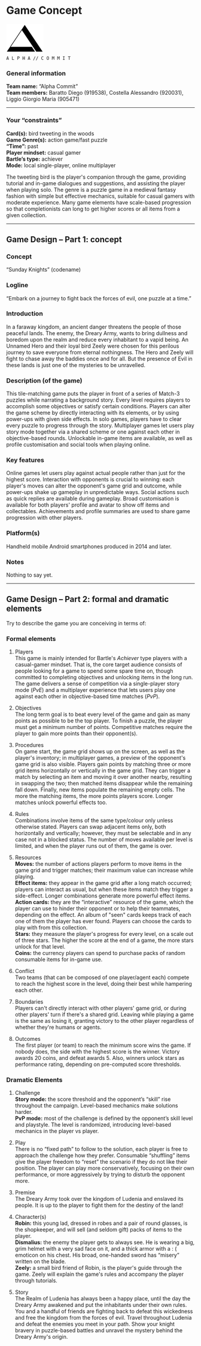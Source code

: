 # Game Concept

![Alpha Commit logo](./pictures/ac_logo_small.png)  
`A L P H A // C O M M I T`

### General information
**Team name:** “Alpha Commit”  
**Team members:** Baratto Diego (919538), Costella Alessandro (920031), Liggio Giorgio Maria (905471)

---

### Your “constraints”
**Card(s):** bird tweeting in the woods  
**Game Genre(s):** action game/fast puzzle  
**“Time”:** past  
**Player mindset:** casual gamer  
**Bartle’s type:** achiever  
**Mode:** local single-player, online multiplayer

The tweeting bird is the player's companion through the game, providing tutorial and in-game dialogues and suggestions, and assisting the player when playing solo. The genre is a puzzle game in a medieval fantasy fashion with simple but effective mechanics, suitable for casual gamers with moderate experience. Many game elements have scale-based progression so that completionists can long to get higher scores or all items from a given collection.

---

## Game Design – Part 1: concept

### Concept
“Sunday Knights” (codename)

### Logline
“Embark on a journey to fight back the forces of evil, one puzzle at a time.”

### Introduction
In a faraway kingdom, an ancient danger threatens the people of those peaceful lands. The enemy, the Dreary Army, wants to bring dullness and boredom upon the realm and reduce every inhabitant to a vapid being. An Unnamed Hero and their loyal bird Zeely were chosen for this perilous journey to save everyone from eternal nothingness. The Hero and Zeely will fight to chase away the baddies once and for all. But the presence of Evil in these lands is just one of the mysteries to be unravelled.

### Description (of the game)
This tile-matching game puts the player in front of a series of Match-3 puzzles while narrating a background story. Every level requires players to accomplish some objectives or satisfy certain conditions. Players can alter the game scheme by directly interacting with its elements, or by using power-ups with given side effects. In solo games, players have to clear every puzzle to progress through the story. Multiplayer games let users play story mode together via a shared scheme or one against each other in objective-based rounds. Unlockable in-game items are available, as well as profile customisation and social tools when playing online.

### Key features
Online games let users play against actual people rather than just for the highest score. Interaction with opponents is crucial to winning: each player's moves can alter the opponent's game grid and outcome, while power-ups shake up gameplay in unpredictable ways. Social actions such as quick replies are available during gameplay. Broad customisation is available for both players' profile and avatar to show off items and collectables. Achievements and profile summaries are used to share game progression with other players.

### Platform(s)
Handheld mobile Android smartphones produced in 2014 and later.

### Notes
Nothing to say yet.

---

## Game Design – Part 2: formal and dramatic elements
Try to describe the game you are conceiving in terms of:

### Formal elements
1. Players  
This game is mainly intended for Bartle's *Achiever* type players with a casual-gamer mindset. That is, the core target audience consists of people looking for a game to spend some spare time on, though committed to completing objectives and unlocking items in the long run. The game delivers a sense of competition via a single-player story mode (*PvE*) and a multiplayer experience that lets users play one against each other in objective-based time matches (*PvP*).

2. Objectives  
The long term goal is to beat every level of the game and gain as many points as possible to be the top player. To finish a puzzle, the player must get a minimum number of points. Competitive matches require the player to gain more points than their opponent(s).

3. Procedures  
On game start, the game grid shows up on the screen, as well as the player's inventory; in multiplayer games, a preview of the opponent's game grid is also visible. Players gain points by matching three or more grid items horizontally or vertically in the game grid. They can trigger a match by selecting an item and moving it over another nearby, resulting in swapping the two; then matched items disappear while the remaining fall down. Finally, new items populate the remaining empty cells. The more the matching items, the more points players score. Longer matches unlock powerful effects too.

4. Rules  
Combinations involve items of the same type/colour only unless otherwise stated. Players can swap adjacent items only, both horizontally and vertically; however, they must be selectable and in any case not in a blocked status. The number of moves available per level is limited, and when the player runs out of them, the game is over.

5. Resources  
**Moves:** the number of actions players perform to move items in the game grid and trigger matches; their maximum value can increase while playing.  
**Effect items:** they appear in the game grid after a long match occurred; players can interact as usual, but when these items match they trigger a side-effect. Longer combinations generate more powerful effect items.  
**Action cards:** they are the “interactive” resource of the game, which the player can use to hinder their opponent or to help their teammates, depending on the effect. An album of "seen" cards keeps track of each one of them the player has ever found. Players can choose the cards to play with from this collection.  
**Stars:** they measure the player's progress for every level, on a scale out of three stars. The higher the score at the end of a game, the more stars unlock for that level.  
**Coins:** the currency players can spend to purchase packs of random consumable items for in-game use.

6. Conflict  
Two teams (that can be composed of one player/agent each) compete to reach the highest score in the level, doing their best while hampering each other.

7. Boundaries  
Players can't directly interact with other players' game grid, or during other players' turn if there's a shared grid. Leaving while playing a game is the same as losing it, granting victory to the other player regardless of whether they're humans or agents.

8. Outcomes  
The first player (or team) to reach the minimum score wins the game. If nobody does, the side with the highest score is the winner. Victory awards 20 coins, and defeat awards 5. Also, winners unlock stars as performance rating, depending on pre-computed score thresholds.

### Dramatic Elements
1. Challenge  
**Story mode:** the score threshold and the opponent’s “skill” rise throughout the campaign. Level-based mechanics make solutions harder.  
**PvP mode:** most of the challenge is defined by the opponent’s skill level and playstyle. The level is randomized, introducing level-based mechanics in the player vs player.

2. Play  
There is no “fixed path” to follow to the solution, each player is free to approach the challenge how they prefer. Consumable “shuffling” items give the player freedom to “reset” the scenario if they do not like their position. The player can play more conservatively, focusing on their own performance, or more aggressively by trying to disturb the opponent more.

3. Premise  
The Dreary Army took over the kingdom of Ludenia and enslaved its people. It is up to the player to fight them for the destiny of the land!

4. Character(s)  
**Robin:** this young lad, dressed in robes and a pair of round glasses, is the shopkeeper, and will sell (and seldom gift) packs of items to the player.  
**Dismalius:** the enemy the player gets to always see. He is wearing a big, grim helmet with a very sad face on it, and a thick armor with a : ( emoticon on his chest. His broad, one-handed sword has “misery” written on the blade.  
**Zeely:** a small bird friend of Robin, is the player's guide through the game. Zeely will explain the game's rules and accompany the player through tutorials.

5. Story  
The Realm of Ludenia has always been a happy place, until the day the Dreary Army awakened and put the inhabitants under their own rules. You and a handful of friends are fighting back to defeat this wickedness and free the kingdom from the forces of evil. Travel throughout Ludenia and defeat the enemies you meet in your path. Show your knight bravery in puzzle-based battles and unravel the mystery behind the Dreary Army's origin.
